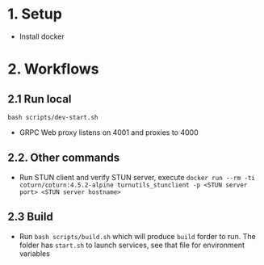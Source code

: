 # 1. Setup

- Install docker

# 2. Workflows

## 2.1 Run local

`bash scripts/dev-start.sh`

- GRPC Web proxy listens on 4001 and proxies to 4000

## 2.2. Other commands

- Run STUN client and verify STUN server, execute `docker run --rm -ti coturn/coturn:4.5.2-alpine turnutils_stunclient -p <STUN server port> <STUN server hostname>`

## 2.3 Build

- Run `bash scripts/build.sh` which will produce `build` forder to run. The folder has `start.sh` to launch services, see that file for environment variables

